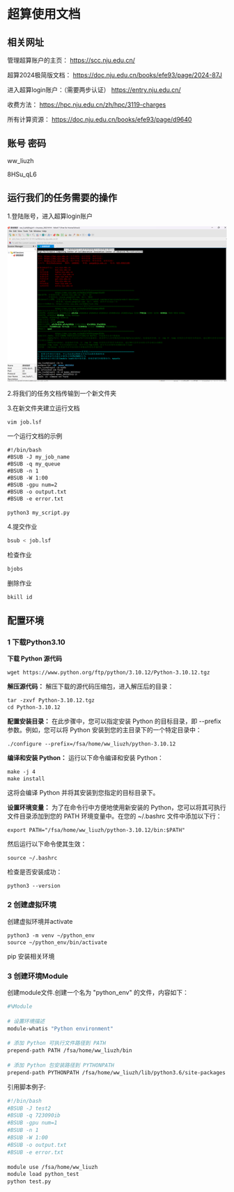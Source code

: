 # 超算使用文档

## 相关网址

管理超算账户的主页：
https://scc.nju.edu.cn/

超算2024极简版文档：
https://doc.nju.edu.cn/books/efe93/page/2024-87J

进入超算login账户：（需要两步认证）
https://entry.nju.edu.cn/

收费方法：
https://hpc.nju.edu.cn/zh/hpc/3119-charges

所有计算资源：
https://doc.nju.edu.cn/books/efe93/page/d9640

## 账号 密码

ww_liuzh

8HSu_qL6

## 运行我们的任务需要的操作

1.登陆账号，进入超算login账户

![alt text](1.png)

2.将我们的任务文档传输到一个新文件夹

3.在新文件夹建立运行文档

```
vim job.lsf
```

一个运行文档的示例

```vim linenums="1"
#!/bin/bash
#BSUB -J my_job_name
#BSUB -q my_queue
#BSUB -n 1
#BSUB -W 1:00
#BSUB -gpu num=2
#BSUB -o output.txt
#BSUB -e error.txt

python3 my_script.py
```

4.提交作业

```bash
bsub < job.lsf
```

检查作业

```bash
bjobs
```

删除作业

```bash
bkill id
```

## 配置环境

### 1 下载Python3.10

**下载 Python 源代码**

```
wget https://www.python.org/ftp/python/3.10.12/Python-3.10.12.tgz
```

**解压源代码：**
解压下载的源代码压缩包，进入解压后的目录：

```
tar -zxvf Python-3.10.12.tgz
cd Python-3.10.12
```

**配置安装目录：**
在此步骤中，您可以指定安装 Python 的目标目录，即 --prefix 参数。例如，您可以将 Python 安装到您的主目录下的一个特定目录中：

```
./configure --prefix=/fsa/home/ww_liuzh/python-3.10.12
```

**编译和安装 Python：**
运行以下命令编译和安装 Python：


```
make -j 4
make install
```

这将会编译 Python 并将其安装到您指定的目标目录下。

**设置环境变量：**
为了在命令行中方便地使用新安装的 Python，您可以将其可执行文件目录添加到您的 PATH 环境变量中。在您的 ~/.bashrc 文件中添加以下行：


```
export PATH="/fsa/home/ww_liuzh/python-3.10.12/bin:$PATH"
```

然后运行以下命令使其生效：

```
source ~/.bashrc
```

检查是否安装成功：

```
python3 --version
```

### 2 创建虚拟环境

创建虚拟环境并activate

```
python3 -m venv ~/python_env
source ~/python_env/bin/activate
```

pip 安装相关环境

### 3 创建环境Module

创建module文件.创建一个名为 "python_env" 的文件，内容如下：

```bash
#%Module

# 设置环境描述
module-whatis "Python environment"

# 添加 Python 可执行文件路径到 PATH
prepend-path PATH /fsa/home/ww_liuzh/bin

# 添加 Python 包安装路径到 PYTHONPATH
prepend-path PYTHONPATH /fsa/home/ww_liuzh/lib/python3.6/site-packages
```

引用脚本例子:

```bash
#!/bin/bash
#BSUB -J test2
#BSUB -q 723090ib
#BSUB -gpu num=1
#BSUB -n 1
#BSUB -W 1:00
#BSUB -o output.txt
#BSUB -e error.txt

module use /fsa/home/ww_liuzh
module load python_test
python test.py
```
